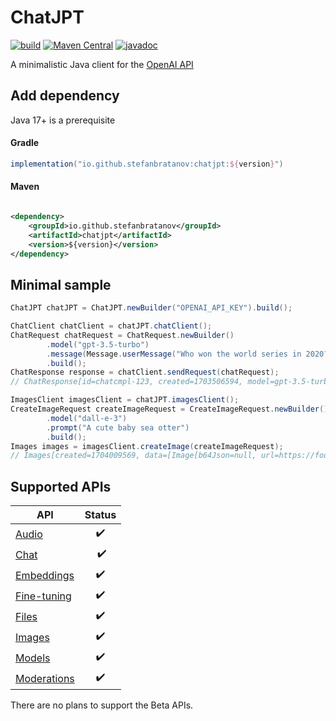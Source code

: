# ChatJPT

[![build](https://github.com/StefanBratanov/chatjpt/actions/workflows/build.yml/badge.svg)](https://github.com/StefanBratanov/chatjpt/actions/workflows/build.yml)
[![Maven Central](https://img.shields.io/maven-central/v/io.github.stefanbratanov/chatjpt)](https://central.sonatype.com/artifact/io.github.stefanbratanov/chatjpt)
[![javadoc](https://javadoc.io/badge2/io.github.stefanbratanov/chatjpt/javadoc.svg)](https://javadoc.io/doc/io.github.stefanbratanov/chatjpt)

A minimalistic Java client for the [OpenAI API](https://platform.openai.com/docs/api-reference)

## Add dependency

Java 17+ is a prerequisite

#### Gradle

```groovy
implementation("io.github.stefanbratanov:chatjpt:${version}")
```

#### Maven

```xml

<dependency>
    <groupId>io.github.stefanbratanov</groupId>
    <artifactId>chatjpt</artifactId>
    <version>${version}</version>
</dependency>
```

## Minimal sample

```java
ChatJPT chatJPT = ChatJPT.newBuilder("OPENAI_API_KEY").build();

ChatClient chatClient = chatJPT.chatClient();
ChatRequest chatRequest = ChatRequest.newBuilder()
        .model("gpt-3.5-turbo")
        .message(Message.userMessage("Who won the world series in 2020?"))
        .build();
ChatResponse response = chatClient.sendRequest(chatRequest);
// ChatResponse[id=chatcmpl-123, created=1703506594, model=gpt-3.5-turbo-0613, systemFingerprint=fp_44709d6fcb, choices=[Choice[index=0, message=Message[role=assistant, content=The Los Angeles Dodgers won the World Series in 2020.], finishReason=stop]], usage=Usage[promptTokens=0, completionTokens=0, totalTokens=0]]

ImagesClient imagesClient = chatJPT.imagesClient();
CreateImageRequest createImageRequest = CreateImageRequest.newBuilder()
        .model("dall-e-3")
        .prompt("A cute baby sea otter")
        .build();
Images images = imagesClient.createImage(createImageRequest);
// Images[created=1704009569, data=[Image[b64Json=null, url=https://foo.bar/cute-baby-sea-otter.png, revisedPrompt=Generate an image of a baby sea otter, exuding cuteness. The small, furry creature should be floating blissfully on its back in clear, calm waters, its round button eyes are brimming with innocence and curiosity.]]]
```

## Supported APIs

| API                                                                       | Status |
|---------------------------------------------------------------------------|:------:|
| [Audio](https://platform.openai.com/docs/api-reference/audio)             |   ✔️   |
| [Chat](https://platform.openai.com/docs/api-reference/chat)               | ️  ✔️  |
| [Embeddings](https://platform.openai.com/docs/api-reference/embeddings)   |   ✔️   |
| [Fine-tuning](https://platform.openai.com/docs/api-reference/fine-tuning) |   ✔️   |
| [Files](https://platform.openai.com/docs/api-reference/files)             |   ✔️   |
| [Images](https://platform.openai.com/docs/api-reference/images)           |   ✔️   |
| [Models](https://platform.openai.com/docs/api-reference/models)           |   ✔️   |
| [Moderations](https://platform.openai.com/docs/api-reference/moderations) |   ✔️   |

There are no plans to support the Beta APIs.



